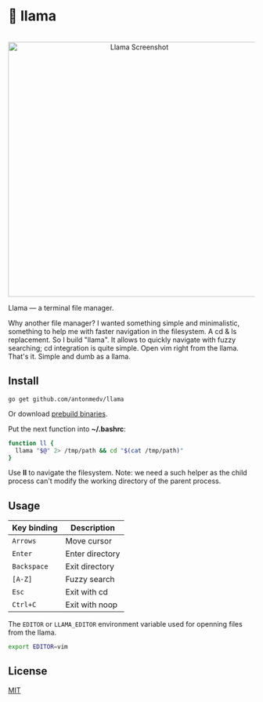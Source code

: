 # 🦙 llama

<p align="center">
  <br>
  <img src="https://medv.io/assets/llama/llama.gif" width="520" alt="Llama Screenshot">
  <br>
</p>

Llama — a terminal file manager.

Why another file manager? I wanted something simple and minimalistic, 
something to help me with faster navigation in the filesystem. A cd & 
ls replacement. So I build "llama". It allows to quickly navigate 
with fuzzy searching; cd integration is quite simple. Open vim right
from the llama. That's it. Simple and dumb as a llama.

## Install

```
go get github.com/antonmedv/llama
```

Or download [prebuild binaries](https://github.com/antonmedv/llama/releases).

Put the next function into **~/.bashrc**:

```bash
function ll {
  llama "$@" 2> /tmp/path && cd "$(cat /tmp/path)"
}
```

Use **ll** to navigate the filesystem. Note: we need a such helper as the child
process can't modify the working directory of the parent process.

## Usage

| Key binding | Description     |
|-------------|-----------------|
| `Arrows`    | Move cursor     |
| `Enter`     | Enter directory |
| `Backspace` | Exit directory  |
| `[A-Z]`     | Fuzzy search    |
| `Esc`       | Exit with cd    |
| `Ctrl+C`    | Exit with noop  |


The `EDITOR` or `LLAMA_EDITOR` environment variable used for openning files from the llama.

```bash
export EDITOR=vim
```

## License

[MIT](LICENSE)
